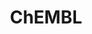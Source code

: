 ---
bigquery: https://console.cloud.google.com/bigquery?p=patents-public-data&d=ebi_chembl&page=dataset
citation: '"The ChEMBL database in 2017." Anna Gaulton, Anne Hersey, Michał Nowotka,
  A Patrícia Bento, Jon Chambers, David Mendez, Prudence Mutowo, Francis Atkinson,
  Louisa J Bellis, Elena Cibrián-Uhalte, Mark Davies, Nathan Dedman, Anneli Karlsson,
  María Paula Magariños, John P Overington, George Papadatos, Ines Smit, Andrew R
  Leach Nucleic acids Research (2017) 45 (Database Issue), D945-D954'
contributors: European Bioinformatics Institute
cost: None
description: ChEMBL Data is a manually curated database of small molecules used in
  drug discovery, including information about existing patented drugs.
documentation: 'schema: https://www.ebi.ac.uk/chembl/db_schema


  '
last_edit: 04/11/2022, 07:24:19
location: https://console.cloud.google.com/marketplace/product/google_patents_public_datasets/chembl
maintained_by: EMBL-EBI, an outstation of European Molecular Biology Laboratory
related_publications: '

  ChEMBL: towards direct deposition of bioassay data.


  Mendez D, Gaulton A, Bento AP, Chambers J, De Veij M, Félix E, Magariños MP, Mosquera
  JF, Mutowo P, Nowotka M, Gordillo-Marañón M, Hunter F, Junco L, Mugumbate G, Rodriguez-Lopez
  M, Atkinson F, Bosc N, Radoux CJ, Segura-Cabrera A, Hersey A, Leach AR.


  — Nucleic Acids Res. 2019; 47(D1):D930-D940. doi: 10.1093/nar/gky1075

  '
schema_fields:
- l3
- ad_type
- max_phase_for_ind
- black_box_warning
- frac_code
- acd_most_bpka
- hba
- mecref_id
- db_source
- metref_id
- irac_class_id
- mutation
- cidx
- aspect
- usan_stem_id
- confidence
- protein_class_synonym
- mol_irac_id
- uberon_id
- parent_id
- published_type
- compsyn_id
- met_id
- cell_source_organism
- record_id
- ingredient
- upper_value
- substrate_record_id
- oc_id
- first_in_class
- ddd_admr
- compound_name
- hrac_code
- assay_param_id
- priority
- version
- l7
- num_alerts
- irac_code
- standard_inchi_key
- cell_description
- frac_class_id
- patent_no
- tid_fixed
- pref_name
- caloha_id
- bao_format
- first_page
- published_units
- warning_year
- description
- metabolite_record_id
- downgraded
- hba_lipinski
- previous_company
- bto_id
- cx_logd
- pchembl_value
- molregno
- indref_id
- usan_year
- cell_id
- annotation
- company
- accession
- compd_id
- molfile
- target_mapping
- db_version
- mol_frac_id
- updated_by
- cell_name
- who_name
- action_type
- cl_lincs_id
- mesh_id
- set_name
- text_value
- usan_stem_definition
- first_approval
- status
- usan_stem
- variant_id
- active_molregno
- assay_class_id
- level1_description
- trade_name
- domain_name
- ro3_pass
- molecule_type
- helm_notation
- tax_id
- standard_type
- patent_id
- molsyn_id
- atc_code
- cell_source_tissue
- class_level
- mc_target_accession
- dosed_ingredient
- domain_id
- assay_tax_id
- cx_most_apka
- rtb
- assay_category
- result_flag
- warning_class
- component_synonym
- product_id
- ddd_value
- lle
- withdrawn_class
- component_id
- mesh_heading
- alert_id
- prediction_method
- targcomp_id
- chembl_id
- met_conversion
- src_short_name
- sequence
- l1
- targrel_id
- assay_test_type
- chebi_par_id
- name
- site_residues
- cx_most_bpka
- patent_use_code
- synonyms
- assay_type
- relation
- ddd_units
- assay_tissue
- l5
- standard_units
- protein_class_id
- predbind_id
- natural_product
- mw_monoisotopic
- parent_molregno
- assay_desc
- bei
- cpd_str_alert_id
- mc_target_name
- doc_id
- issue
- confidence_score
- biocomp_id
- units
- aromatic_rings
- alert_name
- withdrawn_reason
- ap_id
- pathway_id
- enzyme_tid
- entity_type
- activity_id
- indication_class
- assay_organism
- creation_date
- assay_subcellular_fraction
- l8
- disease_efficacy
- domain_description
- level3
- country
- formulation_id
- num_lipinski_ro5_violations
- max_phase
- therapeutic_flag
- delist_flag
- comp_class_id
- polymer_flag
- full_molformula
- curated_by
- normal_range_max
- src_assay_id
- warnref_id
- standard_value
- src_compound_id
- co_stem_id
- ddd_comment
- warning_type
- mec_id
- sei
- standard_flag
- stat
- rgid
- activity_comment
- tissue_id
- innovator_company
- alogp
- source_domain_id
- parent_go_id
- mol_hrac_id
- smarts
- alert_set_id
- structure_type
- l4
- withdrawn_country
- cellosaurus_id
- drugind_id
- level3_description
- patent_expire_date
- year
- level2_description
- source
- molecular_mechanism
- relationship
- mechanism_of_action
- pathway_key
- cell_source_tax_id
- prodrug
- standard_text_value
- mol_atc_id
- drug_product_flag
- standard_inchi
- standard_relation
- normal_range_min
- active_ingredient
- dosage_form
- volume
- published_value
- potential_duplicate
- efo_id
- end_position
- acd_logd
- site_id
- uo_units
- qudt_units
- last_page
- topical
- updated_on
- organism
- definition
- level1
- title
- parenteral
- drug_substance_flag
- doc_type
- res_stem_id
- published_relation
- parameter_type
- psa
- homologue
- approval_date
- stem_class
- domain_type
- warning_id
- withdrawn_flag
- syn_type
- num_ro5_violations
- ref_url
- prod_pat_id
- doi
- assay_source
- protclasssyn_id
- comments
- idx
- src_description
- who_extra
- bao_id
- mc_organism
- curation_comment
- le
- value
- last_active
- withdrawn_year
- sequence_md5sum
- authors
- isoform
- related_tid
- clo_id
- cx_logp
- full_mwt
- l2
- assay_strain
- hbd
- target_type
- ref_id
- efo_term
- compound_key
- pubmed_id
- relationship_type
- level4
- class_type
- journal
- toid
- src_id
- comp_go_id
- assay_id
- acd_most_apka
- data_validity_comment
- hbd_lipinski
- job_id
- tid
- tbl
- level4_description
- protein_class_desc
- actsm_id
- ridx
- entity_id
- parameter_value
- hrac_class_id
- go_id
- applicant_full_name
- chirality
- publication_number
- assay_cell_type
- ddd_id
- level2
- sitecomp_id
- abstract
- molecular_species
- oral
- as_id
- std_act_id
- bao_endpoint
- level5
- direct_interaction
- site_name
- subgroup
- type
- strength
- mc_tax_id
- major_class
- submission_date
- activity_count
- warning_description
- smid
- short_name
- enzyme_name
- start_position
- canonical_smiles
- log_id
- nda_type
- inorganic_flag
- mw_freebase
- aidx
- availability_type
- route
- stem
- label
- orig_description
- component_type
- drug_record_id
- qed_weighted
- mechanism_comment
- path
- binding_site_comment
- usan_substem
- heavy_atoms
- ref_type
- met_comment
- selectivity_comment
- relationship_desc
- species_group_flag
- acd_logp
- target_desc
- mc_target_type
- ass_cls_map_id
- cell_ontology_id
- standard_upper_value
- l6
- parent_type
- research_stem
- warning_country
shortname: chembl
tags:
- biotechnology
- health
- chemical
- bioinformatics
- medical
terms_of_use: CC BY-SA 3.0
title: ChEMBL
uuid: e232a192-965c-4ec9-904c-155b6dfe56c5
---